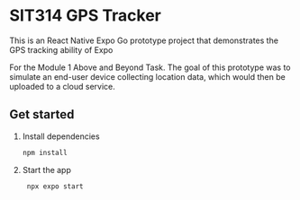 # SIT314 GPS Tracker 

This is an React Native Expo Go prototype project that demonstrates the GPS tracking ability of Expo  

For the Module 1 Above and Beyond Task. The goal of this prototype was to simulate an end-user device collecting location data, which would then be uploaded to a cloud service.  

## Get started

1. Install dependencies

   ```bash
   npm install
   ```

2. Start the app

   ```bash
    npx expo start
   ```

